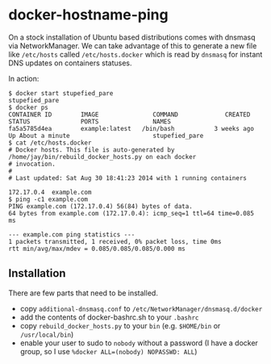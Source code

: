 docker-hostname-ping
====================

On a stock installation of Ubuntu based distributions comes with dnsmasq via NetworkManager. We can take advantage of this to generate a new file like `/etc/hosts` called `/etc/hosts.docker` which is read by `dnsmasq` for instant DNS updates on containers statuses.

In action:

    $ docker start stupefied_pare
    stupefied_pare
    $ docker ps
    CONTAINER ID        IMAGE               COMMAND             CREATED             STATUS              PORTS               NAMES
    fa5a5785d4ea        example:latest   /bin/bash           3 weeks ago         Up About a minute                       stupefied_pare      
    $ cat /etc/hosts.docker 
    # Docker hosts. This file is auto-generated by /home/jay/bin/rebuild_docker_hosts.py on each docker
    # invocation.
    #
    # Last updated: Sat Aug 30 18:41:23 2014 with 1 running containers

    172.17.0.4  example.com
    $ ping -c1 example.com
    PING example.com (172.17.0.4) 56(84) bytes of data.
    64 bytes from example.com (172.17.0.4): icmp_seq=1 ttl=64 time=0.085 ms

    --- example.com ping statistics ---
    1 packets transmitted, 1 received, 0% packet loss, time 0ms
    rtt min/avg/max/mdev = 0.085/0.085/0.085/0.000 ms

## Installation

There are few parts that need to be installed.

* copy `additional-dnsmasq.conf` to `/etc/NetworkManager/dnsmasq.d/docker`
* add the contents of docker-bashrc.sh to your `.bashrc`
* copy `rebuild_docker_hosts.py` to your `bin` (e.g. `$HOME/bin` or `/usr/local/bin`)
* enable your user to sudo to `nobody` without a password (I have a docker group, so I use `%docker ALL=(nobody) NOPASSWD: ALL`)
